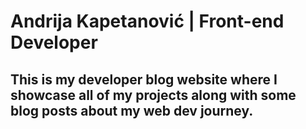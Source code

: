 # Andrija Kapetanović | Front-end Developer

## This is my developer blog website where I showcase all of my projects along with some blog posts about my web dev journey.
